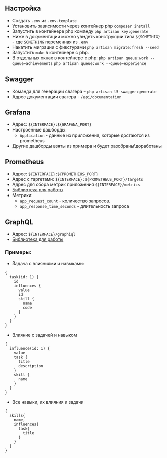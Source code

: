 ## Настройка

* Создать `.env` из `.env.template`
* Установить зависимости через контейнер php `composer install`
* Запустить в контейнере php команду `php artisan key:generate`
* Ниже в документации можно увидеть конструкции типа `${SOMETHIG}` - где `SOMETHING` переменная из `.env`
* Накатить миграции с фикстурами `php artisan migrate:fresh --seed`
* Запустить `make` в контейнере с php.
* В отдельных окнах в контейнере с php:
  `php artisan queue:work --queue=achievements`
  `php artisan queue:work --queue=experience`

## Swagger

* Команда для генерации свагера - `php artisan l5-swagger:generate`
* Адрес документации свагера - `/api/documentation`

## Grafana

* Адрес: `${INTERFACE}:${GRAFANA_PORT}`
* Настроенные дашборды:
    * `Application` - данные из приложения, которые достаются из prometheus
* Другие дашборды взяты из примера и будет разобраны\доработаны

## Prometheus

* Адрес: `${INTERFACE}:${PROMETHEUS_PORT}`
* Адрес с таргетами: `${INTERFACE}:${PROMETHEUS_PORT}/targets`
* Адрес для сбора метрик приложения `${INTERFACE}/metrics`
* [Библиотека для работы](https://github.com/Superbalist/laravel-prometheus-exporter)
* Метрики:
    * `app_request_count` - количество запросов.
    * `app_response_time_seconds` - длительность запроса

## GraphQL

* Адрес: `${INTERFACE}/graphiql`
* [Библиотека для работы](https://github.com/rebing/graphql-laravel)

### Примеры:

* Задача с влияниями и навыками:

```
{
  task(id: 1) {
    id
    influences {
      value
      id
      skill {
        name
        code
      }
    }
  }
}

```

* Влияние с задачей и навыком

```
{
  influence(id: 1) {
    value
    task {
      title
      description
    }
    skill {
      name
    }
  }
}
```

* Все навыки, их влияния и задачи

```
{
  skills{
    name,
    influences{
      task{
        title
      }
    }
  }
}
```
